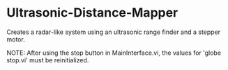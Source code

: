 Ultrasonic-Distance-Mapper
==========================

Creates a radar-like system using an ultrasonic range finder and a stepper motor.

NOTE: After using the stop button in MainInterface.vi, the values for 'globe stop.vi' must be reinitialized.

